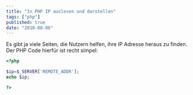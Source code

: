 ```yaml
---
title: "In PHP IP auslesen und darstellen"
tags: ["php"]
published: true
date: "2010-08-06"
---
```


Es gibt ja viele Seiten, die Nutzern helfen, ihre IP Adresse heraus zu finden. Der PHP Code hierfür ist recht simpel:

```php
<?php

$ip=$_SERVER['REMOTE_ADDR'];
echo $ip;

?>
```

